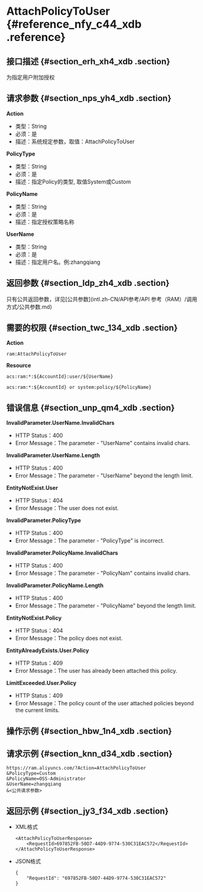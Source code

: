 # AttachPolicyToUser {#reference_nfy_c44_xdb .reference}

## 接口描述 {#section_erh_xh4_xdb .section}

为指定用户附加授权

## 请求参数 {#section_nps_yh4_xdb .section}

**Action**

-   类型：String
-   必须：是
-   描述：系统规定参数，取值：AttachPolicyToUser

**PolicyType**

-   类型：String
-   必须：是
-   描述：指定Policy的类型, 取值System或Custom

**PolicyName**

-   类型：String
-   必须：是
-   描述：指定授权策略名称

**UserName**

-   类型：String
-   必须：是
-   描述：指定用户名。例:zhangqiang

## 返回参数 {#section_ldp_zh4_xdb .section}

只有公共返回参数，详见[公共参数](intl.zh-CN/API参考/API 参考（RAM）/调用方式/公共参数.md)

## 需要的权限 {#section_twc_134_xdb .section}

**Action**

```
ram:AttachPolicyToUser
```

**Resource**

```
acs:ram:*:${AccountId}:user/${UserName}

acs:ram:*:${AccountId} or system:policy/${PolicyName}
```

## 错误信息 {#section_unp_qm4_xdb .section}

**InvalidParameter.UserName.InvalidChars**

-   HTTP Status：400
-   Error Message：The parameter - "UserName" contains invalid chars.

**InvalidParameter.UserName.Length**

-   HTTP Status：400
-   Error Message：The parameter - "UserName" beyond the length limit.

**EntityNotExist.User**

-   HTTP Status：404
-   Error Message：The user does not exist.

**InvalidParameter.PolicyType**

-   HTTP Status：400
-   Error Message：The parameter - "PolicyType" is incorrect.

**InvalidParameter.PolicyName.InvalidChars**

-   HTTP Status：400
-   Error Message：The parameter - "PolicyNam" contains invalid chars.

**InvalidParameter.PolicyName.Length**

-   HTTP Status：400
-   Error Message：The parameter - "PolicyName" beyond the length limit.

**EntityNotExist.Policy**

-   HTTP Status：404
-   Error Message：The policy does not exist.

**EntityAlreadyExists.User.Policy**

-   HTTP Status：409
-   Error Message：The user has already been attached this policy.

**LimitExceeded.User.Policy**

-   HTTP Status：409
-   Error Message：The policy count of the user attached policies beyond the current limits.

## 操作示例 {#section_hbw_1n4_xdb .section}

## 请求示例 {#section_knn_d34_xdb .section}

```
https://ram.aliyuncs.com/?Action=AttachPolicyToUser
&PolicyType=Custom
&PolicyName=OSS-Administrator
&UserName=zhangqiang
&<公共请求参数>
```

## 返回示例 {#section_jy3_f34_xdb .section}

-   XML格式

    ```
    <AttachPolicyToUserResponse>
        <RequestId>697852FB-50D7-44D9-9774-530C31EAC572</RequestId>
    </AttachPolicyToUserResponse>
    ```

-   JSON格式

    ```
    {
        "RequestId": "697852FB-50D7-44D9-9774-530C31EAC572"
    }
    ```


